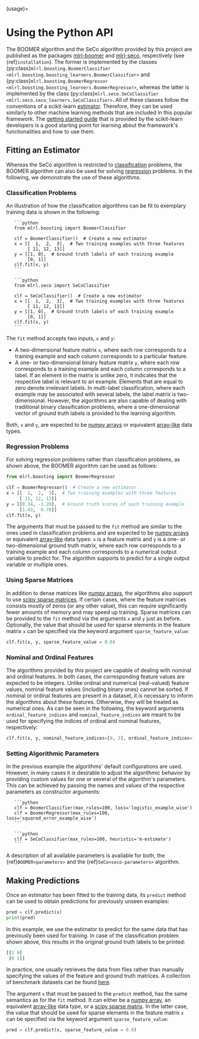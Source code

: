 (usage)=

# Using the Python API

The BOOMER algorithm and the SeCo algorithm provided by this project are published as the packages [mlrl-boomer](https://pypi.org/project/mlrl-boomer/) and [mlrl-seco](https://pypi.org/project/mlrl-seco/), respectively (see {ref}`installation`). The former is implemented by the classes {py:class}`mlrl.boosting.BoomerClassifier <mlrl.boosting.boosting_learners.BoomerClassifier>` and {py:class}`mlrl.boosting.BoomerRegressor <mlrl.boosting.boosting_learners.BoomerRegressor>`, whereas the latter is implemented by the class {py:class}`mlrl.seco.SeCoClassifier <mlrl.seco.seco_learners.SeCoClassifier>`. All of these classes follow the conventions of a scikit-learn [estimator](https://scikit-learn.org/stable/glossary.html#term-estimators). Therefore, they can be used similarly to other machine learning methods that are included in this popular framework. The [getting started guide](https://scikit-learn.org/stable/getting_started.html) that is provided by the scikit-learn developers is a good starting point for learning about the framework's functionalities and how to use them.

## Fitting an Estimator

Whereas the SeCo algorithm is restricted to [classification](https://en.wikipedia.org/wiki/Multi-label_classification) problems, the BOOMER algorithm can also be used for solving [regression](https://en.wikipedia.org/wiki/Regression_analysis) problems. In the following, we demonstrate the use of these algorithms.

### Classification Problems

An illustration of how the classification algorithms can be fit to exemplary training data is shown in the following:

````{tab} BOOMER
   ```python
   from mlrl.boosting import BoomerClassifier

   clf = BoomerClassifier()  # Create a new estimator
   x = [[  1,  2,  3],  # Two training examples with three features
        [ 11, 12, 13]]
   y = [[1, 0],  # Ground truth labels of each training example
        [0, 1]]
   clf.fit(x, y)
   ```
````

````{tab} SeCo
   ```python
   from mlrl.seco import SeCoClassifier

   clf = SeCoClassifier()  # Create a new estimator
   x = [[  1,  2,  3],  # Two training examples with three features
        [ 11, 12, 13]]
   y = [[1, 0],  # Ground truth labels of each training example
        [0, 1]]
   clf.fit(x, y)
   ```
````

The `fit` method accepts two inputs, `x` and `y`:

- A two-dimensional feature matrix `x`, where each row corresponds to a training example and each column corresponds to a particular feature.
- A one- or two-dimensional binary feature matrix `y`, where each row corresponds to a training example and each column corresponds to a label. If an element in the matrix is unlike zero, it indicates that the respective label is relevant to an example. Elements that are equal to zero denote irrelevant labels. In multi-label classification, where each example may be associated with several labels, the label matrix is two-dimensional. However, the algorithms are also capable of dealing with traditional binary classification problems, where a one-dimensional vector of ground truth labels is provided to the learning algorithm.

Both, `x` and `y`, are expected to be [numpy arrays](https://numpy.org/doc/stable/reference/generated/numpy.array.html) or equivalent [array-like](https://scikit-learn.org/stable/glossary.html#term-array-like) data types.

### Regression Problems

For solving regression problems rather than classification problems, as shown above, the BOOMER algorithm can be used as follows:

```python
from mlrl.boosting import BoomerRegressor

clf = BoomerRegressor()  # Create a new estimator
x = [[  1,  2,  3],  # Two training examples with three features
     [ 11, 12, 13]]
y = [[0.34, -1.20],  # Ground truth scores of each training example
     [1.43,  0.78]]
clf.fit(x, y)
```

The arguments that must be passed to the `fit` method are similar to the ones used in classification problems and are expected to be [numpy arrays](https://numpy.org/doc/stable/reference/generated/numpy.array.html) or equivalent [array-like](https://scikit-learn.org/stable/glossary.html#term-array-like) data types: `x` is a feature matrix and `y` is a one- or two-dimensional ground truth matrix, where each row corresponds to a training example and each column corresponds to a numerical output variable to predict for. The algorithm supports to predict for a single output variable or multiple ones.

### Using Sparse Matrices

In addition to dense matrices like [numpy arrays](https://numpy.org/doc/stable/reference/generated/numpy.array.html), the algorithms also support to use [scipy sparse matrices](https://docs.scipy.org/doc/scipy/reference/sparse.html). If certain cases, where the feature matrices consists mostly of zeros (or any other value), this can require significantly fewer amounts of memory and may speed up training. Sparse matrices can be provided to the `fit` method via the arguments `x` and `y` just as before. Optionally, the value that should be used for sparse elements in the feature matrix `x` can be specified via the keyword argument `sparse_feature_value`:

```python
clf.fit(x, y, sparse_feature_value = 0.0)
```

### Nominal and Ordinal Features

The algorithms provided by this project are capable of dealing with nominal and ordinal features. In both cases, the corresponding feature values are expected to be integers. Unlike ordinal and numerical (real-valued) feature values, nominal feature values (including binary ones) cannot be sorted. If nominal or ordinal features are present in a dataset, it is necessary to inform the algorithms about these features. Otherwise, they will be treated as numerical ones. As can be seen in the following, the keyword arguments `ordinal_feature_indices` and `nominal_feature_indices` are meant to be used for specifying the indices of ordinal and nominal features, respectively:

```python
clf.fit(x, y, nominal_feature_indices=[0, 2], ordinal_feature_indices=[1])
```

### Setting Algorithmic Parameters

In the previous example the algorithms' default configurations are used. However, in many cases it is desirable to adjust the algorithmic behavior by providing custom values for one or several of the algorithm's parameters. This can be achieved by passing the names and values of the respective parameters as constructor arguments:

````{tab} BOOMER
   ```python
   clf = BoomerClassifier(max_rules=100, loss='logistic_example_wise')
   clf = BoomerRegressor(max_rules=100, loss='squared_error_example_wise')
   ```
````

````{tab} SeCo
   ```python
   clf = SeCoClassifier(max_rules=100, heuristic='m-estimate')
   ```
````

A description of all available parameters is available for both, the {ref}`BOOMER<parameters>` and the {ref}`SeCo<seco-parameters>` algorithm.

## Making Predictions

Once an estimator has been fitted to the training data, its `predict` method can be used to obtain predictions for previously unseen examples:

```python
pred = clf.predict(x)
print(pred)
```

In this example, we use the estimator to predict for the same data that has previously been used for training. In case of the classification problem shown above, this results in the original ground truth labels to be printed:

```python
[[1 0]
 [0 1]]
```

In practice, one usually retrieves the data from files rather than manually specifying the values of the feature and ground truth matrices. A collection of benchmark datasets can be found [here](https://github.com/mrapp-ke/Boomer-Datasets).

The argument `x` that must be passed to the `predict` method, has the same semantics as for the `fit` method. It can either be a [numpy array](https://numpy.org/doc/stable/reference/generated/numpy.array.html), an equivalent [array-like](https://scikit-learn.org/stable/glossary.html#term-array-like) data type, or a [scipy sparse matrix](https://docs.scipy.org/doc/scipy/reference/sparse.html). In the latter case, the value that should be used for sparse elements in the feature matrix `x` can be specified via the keyword argument `sparse_feature_value`:

```python
pred = clf.predict(x, sparse_feature_value = 0.0)
```
